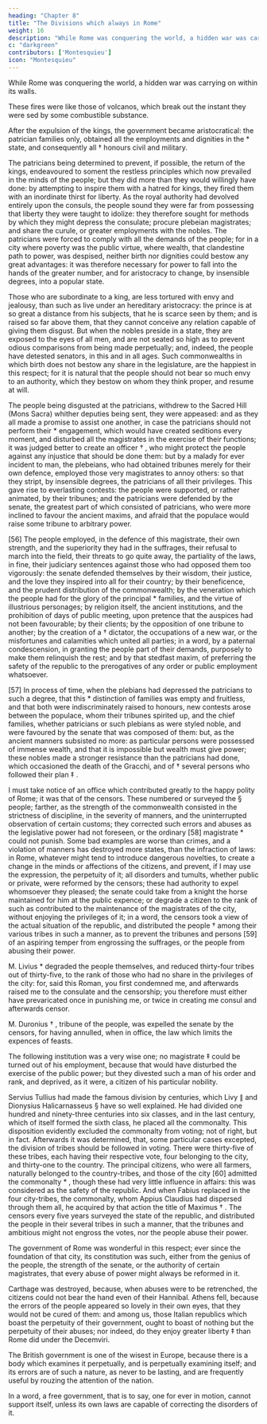 ```yaml
---
heading: "Chapter 8"
title: "The Divisions which always in Rome"
weight: 16
description: "While Rome was conquering the world, a hidden war was carrying on within its walls. "
c: "darkgreen"
contributors: ['Montesquieu']
icon: "Montesquieu"
---
```



While Rome was conquering the world, a hidden war was carrying on within its walls. 


These fires were like those of volcanos, which break out the instant they were sed by some combustible substance.

After the expulsion of the kings, the government became aristocratical:  the patrician families only, obtained all the employments and dignities in the * state, and consequently all † honours civil and military.

The patricians being determined to prevent, if possible, the return of the kings, endeavoured to soment the restless principles which now prevailed in the minds of the people; but they did more than they would willingly have done:  by attempting to inspire them with a hatred for kings, they fired them with an inordinate thirst for liberty. As the royal authority had devolved entirely upon the consuls, the people sound they were far from possessing that liberty they were taught to idolize:  they therefore sought for methods by which they might depress the consulate; procure plebeian magistrates; and share the curule, or greater employments with the nobles. The patricians were forced to comply with all the demands of the people; for in a city where poverty was the public virtue, where wealth, that clandestine path to power, was despised, neither birth nor dignities could bestow any great advantages:  it was therefore necessary for power to fall into the hands of the greater number, and for aristocracy to change, by insensible degrees, into a popular state.


Those who are subordinate to a king, are less tortured with envy and jealousy, than such as live under an hereditary aristocracy:  the prince is at so great a distance from his subjects, that he is scarce seen by them; and is raised so far above them, that they cannot conceive any relation capable of giving them disgust. But when the nobles preside in a state, they are exposed to the eyes of all men, and are not seated so high as to prevent odious comparisons from being made perpetually; and, indeed, the people have detested senators, in this and in all ages. Such commonwealths in which birth does not bestow any share in the legislature, are the happiest in this respect; for it is natural that the people should not bear so much envy to an authority, which they bestow on whom they think proper, and resume at will.

The people being disgusted at the patricians, withdrew to the Sacred Hill (Mons Sacra) whither deputies being sent, they were appeased:  and as they all made a promise to assist one another, in case the patricians should not perform their * engagement, which would have created seditions every moment, and disturbed all the magistrates in the exercise of their functions; it was judged better to create an officer † , who might protect the people against any injustice that should be done them:  but by a malady for ever incident to man, the plebeians, who had obtained tribunes merely for their own defence, employed those very magistrates to annoy others:  so that they stript, by insensible degrees, the patricians of all their privileges. This gave rise to everlasting contests:  the people were supported, or rather animated, by their tribunes; and the patricians were defended by the senate, the greatest part of which consisted of patricians, who were more inclined to favour the ancient maxims, and afraid that the populace would raise some tribune to arbitrary power.

[56]
The people employed, in the defence of this magistrate, their own strength, and the superiority they had in the suffrages, their refusal to march into the field, their threats to go quite away, the partiality of the laws, in fine, their judiciary sentences against those who had opposed them too vigorously:  the senate defended themselves by their wisdom, their justice, and the love they inspired into all for their country; by their beneficence, and the prudent distribution of the commonwealth; by the veneration which the people had for the glory of the principal * families, and the virtue of illustrious personages; by religion itself, the ancient institutions, and the prohibition of days of public meeting, upon pretence that the auspices had not been favourable; by their clients; by the opposition of one tribune to another; by the creation of a † dictator, the occupations of a new war, or the misfortunes and calamities which united all parties; in a word, by a paternal condescension, in granting the people part of their demands, purposely to make them relinquish the rest; and by that stedfast maxim, of preferring the safety of the republic to the prerogatives of any order or public employment whatsoever.

[57]
In process of time, when the plebians had depressed the patricians to such a degree, that this * distinction of families was empty and fruitless, and that both were indiscriminately raised to honours, new contests arose between the populace, whom their tribunes spirited up, and the chief families, whether patricians or such plebians as were styled noble, and were favoured by the senate that was composed of them:  but, as the ancient manners subsisted no more:  as particular persons were possessed of immense wealth, and that it is impossible but wealth must give power; these nobles made a stronger resistance than the patricians had done, which occasioned the death of the Gracchi, and of † several persons who followed their plan ‡ .

I must take notice of an office which contributed greatly to the happy polity of Rome; it was that of the censors. These numbered or surveyed the § people; farther, as the strength of the commonwealth consisted in the strictness of discipline, in the severity of manners, and the uninterrupted observation of certain customs; they corrected such errors and abuses as the legislative power had not foreseen, or the ordinary [58] magistrate * could not punish. Some bad examples are worse than crimes, and a violation of manners has destroyed more states, than the infraction of laws:  in Rome, whatever might tend to introduce dangerous novelties, to create a change in the minds or affections of the citizens, and prevent, if I may use the expression, the perpetuity of it; all disorders and tumults, whether public or private, were reformed by the censors; these had authority to expel whomsoever they pleased; the senate could take from a knight the horse maintained for him at the public expence; or degrade a citizen to the rank of such as contributed to the maintenance of the magistrates of the city, without enjoying the privileges of it; in a word, the censors took a view of the actual situation of the republic, and distributed the people † among their various tribes in such a manner, as to prevent the tribunes and persons [59] of an aspiring temper from engrossing the suffrages, or the people from abusing their power.

M. Livius * degraded the people themselves, and reduced thirty-four tribes out of thirty-five, to the rank of those who had no share in the privileges of the city:  for, said this Roman, you first condemned me, and afterwards raised me to the consulate and the censorship; you therefore must either have prevaricated once in punishing me, or twice in creating me consul and afterwards censor.

M. Duronius † , tribune of the people, was expelled the senate by the censors, for having annulled, when in office, the law which limits the expences of feasts.

The following institution was a very wise one; no magistrate ‡ could be turned out of his employment, because that would have disturbed the exercise of the public power; but they divested such a man of his order and rank, and deprived, as it were, a citizen of his particular nobility.

Servius Tullius had made the famous division by centuries, which Livy ∥ and Dionysius Halicarnasseus § have so well explained. He had divided one hundred and ninety-three centuries into six classes, and in the last century, which of itself formed the sixth class, he placed all the commonalty. This disposition evidently excluded the commonalty from voting; not of right, but in fact. Afterwards it was determined, that, some particular cases excepted, the division of tribes should be followed in voting. There were thirty-five of these tribes, each having their respective vote, four belonging to the city, and thirty-one to the country. The principal citizens, who were all farmers, naturally belonged to the country-tribes, and those of the city [60] admitted the commonalty * , though these had very little influence in affairs:  this was considered as the safety of the republic. And when Fabius replaced in the four city-tribes, the commonalty, whom Appius Claudius had dispersed through them all, he acquired by that action the title of Maximus † . The censors every five years surveyed the state of the republic, and distributed the people in their several tribes in such a manner, that the tribunes and ambitious might not engross the votes, nor the people abuse their power.

The government of Rome was wonderful in this respect; ever since the foundation of that city, its constitution was such, either from the genius of the people, the strength of the senate, or the authority of certain magistrates, that every abuse of power might always be reformed in it.

Carthage was destroyed, because, when abuses were to be retrenched, the citizens could not bear the hand even of their Hannibal. Athens fell, because the errors of the people appeared so lovely in their own eyes, that they would not be cured of them:  and among us, those Italian republics which boast the perpetuity of their government, ought to boast of nothing but the perpetuity of their abuses; nor indeed, do they enjoy greater liberty ‡ than Rome did under the Decemviri.

The British government is one of the wisest in Europe, because there is a body which examines it perpetually, and is perpetually examining itself; and its errors are of such a nature, as never to be lasting, and are frequently useful by rouzing the attention of the nation.

In a word, a free government, that is to say, one for ever in motion, cannot support itself, unless its own laws are capable of correcting the disorders of it.